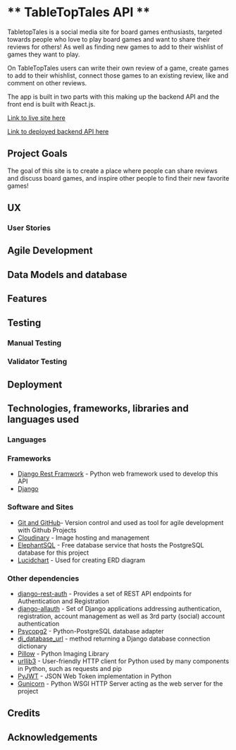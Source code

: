 # ** TableTopTales API **

TabletopTales is a social media site for board games enthusiasts, targeted towards people who love to play board games and want to share their reviews for others! As well as finding new games to add to their wishlist of games they want to play. 

On TableTopTales users can write their own review of a game, create games to add to their whishlist, connect those games to an existing review, like and comment on other reviews. 

The app is built in two parts with this making up the backend API and the front end is built with React.js. 

[Link to live site here](https://tabletoptales-718dd24dcac5.herokuapp.com/)

[Link to deployed backend API here](https://ttt-api-0a140d9077e3.herokuapp.com/)


## Project Goals
The goal of this site is to create a place where people can share reviews and discuss board games, and inspire other people to find their new favorite games! 

## UX

### User Stories


## Agile Development

## Data Models and database

## Features

## Testing

### Manual Testing

### Validator Testing


## Deployment

## Technologies, frameworks, libraries and languages used

### **Languages**


### **Frameworks**
- [Django Rest Framwork](https://www.django-rest-framework.org/) - Python web framework used to develop this API
- [Django](https://www.djangoproject.com/)

### **Software and Sites**
- [Git and GitHub](https://github.com/)- Version control and used as tool for agile development with Github Projects
- [Cloudinary](https://cloudinary.com/) - Image hosting and management
- [ElephantSQL](https://www.elephantsql.com/) - Free database service that hosts the PostgreSQL database for this project 
- [Lucidchart](https://www.lucidchart.com/pages/sv) - Used for creating ERD diagram

### **Other dependencies**
- [django-rest-auth](https://pypi.org/project/django-rest-auth/) - Provides a set of REST API endpoints for Authentication and Registration
- [django-allauth](https://django-allauth.readthedocs.io/en/latest/) - Set of Django applications addressing authentication, registration, account management as well as 3rd party (social) account authentication
- [Psycopg2](https://pypi.org/project/psycopg2/) - Python-PostgreSQL database adapter
- [dj_database_url](https://pypi.org/project/dj-database-url/) - method returning a Django database connection dictionary
- [Pillow](https://pypi.org/project/Pillow/8.2.0/) - Python Imaging Library 
- [urllib3](https://pypi.org/project/urllib3/1.26.15/) - User-friendly HTTP client for Python used by many components in Python, such as requests and pip
- [PyJWT](https://pypi.org/project/PyJWT/) - JSON Web Token implementation in Python
- [Gunicorn](https://gunicorn.org/) - Python WSGI HTTP Server acting as the web server for the project

## Credits

## Acknowledgements